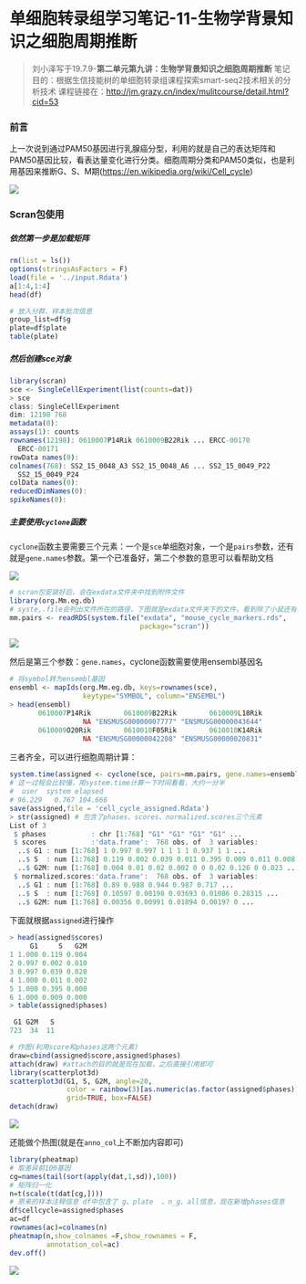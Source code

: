# 单细胞转录组学习笔记-11-生物学背景知识之细胞周期推断

> 刘小泽写于19.7.9-**第二单元第九讲：生物学背景知识之细胞周期推断**
> 笔记目的：根据生信技能树的单细胞转录组课程探索smart-seq2技术相关的分析技术
> 课程链接在：http://jm.grazy.cn/index/mulitcourse/detail.html?cid=53

### 前言

上一次说到通过PAM50基因进行乳腺癌分型，利用的就是自己的表达矩阵和PAM50基因比较，看表达量变化进行分类。细胞周期分类和PAM50类似，也是利用基因来推断G、S、M期(https://en.wikipedia.org/wiki/Cell_cycle)

![](https://upload-images.jianshu.io/upload_images/9376801-91527386112fe57d.png?imageMogr2/auto-orient/strip%7CimageView2/2/w/1240)

### Scran包使用

##### 依然第一步是加载矩阵

```R
rm(list = ls()) 
options(stringsAsFactors = F)
load(file = '../input.Rdata')
a[1:4,1:4]
head(df) 

# 放入分群、样本批次信息
group_list=df$g
plate=df$plate
table(plate)
```

##### 然后创建sce对象

```R
library(scran)
sce <- SingleCellExperiment(list(counts=dat))
> sce
class: SingleCellExperiment 
dim: 12198 768 
metadata(0):
assays(1): counts
rownames(12198): 0610007P14Rik 0610009B22Rik ... ERCC-00170
  ERCC-00171
rowData names(0):
colnames(768): SS2_15_0048_A3 SS2_15_0048_A6 ... SS2_15_0049_P22
  SS2_15_0049_P24
colData names(0):
reducedDimNames(0):
spikeNames(0):
```

##### 主要使用`cyclone`函数

`cyclone`函数主要需要三个元素：一个是`sce`单细胞对象，一个是`pairs`参数，还有就是`gene.names`参数。第一个已准备好，第二个参数的意思可以看帮助文档

![](https://upload-images.jianshu.io/upload_images/9376801-e059e7da6a0b784f.png?imageMogr2/auto-orient/strip%7CimageView2/2/w/1240)

```R
# scran包安装好后，会在exdata文件夹中找到附件文件
library(org.Mm.eg.db)
# syste,.file会列出文件所在的路径，下图就是exdata文件夹下的文件，看到除了小鼠还有人的相关的RDS数据。这个RDS其实和平常看到的Rdata差不多，只不过Rdata是针对多个对象，Rds是针对一个对象进行存储和读取
mm.pairs <- readRDS(system.file("exdata", "mouse_cycle_markers.rds", 
                                package="scran"))

```

![](https://upload-images.jianshu.io/upload_images/9376801-e78fe816e0462efd.png?imageMogr2/auto-orient/strip%7CimageView2/2/w/1240)

然后是第三个参数：`gene.names`，cyclone函数需要使用ensembl基因名

```R
# 将symbol转为ensembl基因
ensembl <- mapIds(org.Mm.eg.db, keys=rownames(sce), 
                  keytype="SYMBOL", column="ENSEMBL")
> head(ensembl)
       0610007P14Rik        0610009B22Rik        0610009L18Rik 
                  NA "ENSMUSG00000007777" "ENSMUSG00000043644" 
       0610009O20Rik        0610010F05Rik        0610010K14Rik 
                  NA "ENSMUSG00000042208" "ENSMUSG00000020831" 
```

三者齐全，可以进行细胞周期计算：

```R
system.time(assigned <- cyclone(sce, pairs=mm.pairs, gene.names=ensembl))
# 这一过程会比较慢，用system.time计算一下时间看看，大约一分半
#  user  system elapsed 
# 96.229   0.767 104.666 
save(assigned,file = 'cell_cycle_assigned.Rdata')
> str(assigned) # 包含了phases、scores、normalized.scores三个元素
List of 3
 $ phases           : chr [1:768] "G1" "G1" "G1" "G1" ...
 $ scores           :'data.frame':	768 obs. of  3 variables:
  ..$ G1 : num [1:768] 1 0.997 0.997 1 1 1 1 0.937 1 1 ...
  ..$ S  : num [1:768] 0.119 0.002 0.039 0.011 0.395 0.009 0.011 0.008 0.04 0.013 ...
  ..$ G2M: num [1:768] 0.004 0.01 0.02 0.002 0 0 0.02 0.126 0 0.023 ...
 $ normalized.scores:'data.frame':	768 obs. of  3 variables:
  ..$ G1 : num [1:768] 0.89 0.988 0.944 0.987 0.717 ...
  ..$ S  : num [1:768] 0.10597 0.00198 0.03693 0.01086 0.28315 ...
  ..$ G2M: num [1:768] 0.00356 0.00991 0.01894 0.00197 0 ...
```

下面就根据`assigned`进行操作

```R
> head(assigned$scores)
     G1     S   G2M
1 1.000 0.119 0.004
2 0.997 0.002 0.010
3 0.997 0.039 0.020
4 1.000 0.011 0.002
5 1.000 0.395 0.000
6 1.000 0.009 0.000
> table(assigned$phases)

 G1 G2M   S 
723  34  11 

# 作图(利用score和phases这两个元素)
draw=cbind(assigned$score,assigned$phases) 
attach(draw) #attach的目的就是现在加载，之后直接引用即可
library(scatterplot3d)
scatterplot3d(G1, S, G2M, angle=20,
              color = rainbow(3)[as.numeric(as.factor(assigned$phases))],
              grid=TRUE, box=FALSE)
detach(draw) 
```

![](https://upload-images.jianshu.io/upload_images/9376801-9652bb689c3bbc80.png?imageMogr2/auto-orient/strip%7CimageView2/2/w/1240)

还能做个热图(就是在`anno_col`上不断加内容即可)

```R
library(pheatmap)
# 取差异前100基因
cg=names(tail(sort(apply(dat,1,sd)),100))
# 矩阵归一化
n=t(scale(t(dat[cg,])))
# 原来的样本注释信息 df中包含了 g、plate  、n_g、all信息，现在新增phases信息
df$cellcycle=assigned$phases 
ac=df
rownames(ac)=colnames(n)
pheatmap(n,show_colnames =F,show_rownames = F,
         annotation_col=ac)
dev.off()
```

![](https://upload-images.jianshu.io/upload_images/9376801-3354f621b4502d53.png?imageMogr2/auto-orient/strip%7CimageView2/2/w/1240)













